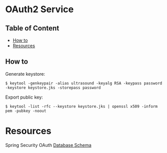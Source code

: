 # OAuth2 Service

## Table of Content

- [How to](#how-to)
- [Resources](#resources)

## How to

Generate keystore:

    $ keytool -genkeypair -alias ultrasound -keyalg RSA -keypass password -keystore keystore.jks -storepass password

Export public key:

    $ keytool -list -rfc --keystore keystore.jks | openssl x509 -inform pem -pubkey -noout

# Resources

Spring Security OAuth [Database Schema](https://github.com/spring-projects/spring-security-oauth/blob/spring-security-oauth2/src/test/resources/schema.sql)
